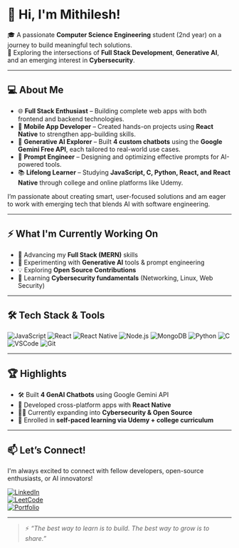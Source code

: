 # 👋 Hi, I'm Mithilesh!

🎓 A passionate **Computer Science Engineering** student (2nd year) on a journey to build meaningful tech solutions.  
🚀 Exploring the intersections of **Full Stack Development**, **Generative AI**, and an emerging interest in **Cybersecurity**.

---

## 💻 About Me

- 🌐 **Full Stack Enthusiast** – Building complete web apps with both frontend and backend technologies.
- 📱 **Mobile App Developer** – Created hands-on projects using **React Native** to strengthen app-building skills.
- 🤖 **Generative AI Explorer** – Built **4 custom chatbots** using the **Google Gemini Free API**, each tailored to real-world use cases.
- 🧠 **Prompt Engineer** – Designing and optimizing effective prompts for AI-powered tools.
- 📚 **Lifelong Learner** – Studying **JavaScript, C, Python, React, and React Native** through college and online platforms like Udemy.

I’m passionate about creating smart, user-focused solutions and am eager to work with emerging tech that blends AI with software engineering.

---

## ⚡ What I'm Currently Working On

- 🚀 Advancing my **Full Stack (MERN)** skills  
- 🤖 Experimenting with **Generative AI** tools & prompt engineering  
- 💡 Exploring **Open Source Contributions**  
- 🔐 Learning **Cybersecurity fundamentals** (Networking, Linux, Web Security)

---

## 🛠️ Tech Stack & Tools

![JavaScript](https://img.shields.io/badge/JavaScript-F7DF1E?logo=javascript&logoColor=black)
![React](https://img.shields.io/badge/React-20232A?logo=react&logoColor=61DAFB)
![React Native](https://img.shields.io/badge/React_Native-20232A?logo=react&logoColor=61DAFB)
![Node.js](https://img.shields.io/badge/Node.js-339933?logo=node.js&logoColor=white)
![MongoDB](https://img.shields.io/badge/MongoDB-4EA94B?logo=mongodb&logoColor=white)
![Python](https://img.shields.io/badge/Python-3776AB?logo=python&logoColor=white)
![C](https://img.shields.io/badge/C-00599C?logo=c&logoColor=white)
![VSCode](https://img.shields.io/badge/VSCode-007ACC?logo=visual-studio-code&logoColor=white)
![Git](https://img.shields.io/badge/Git-F05032?logo=git&logoColor=white)

---

## 🏆 Highlights

- 🛠️ Built **4 GenAI Chatbots** using Google Gemini API  
- 📱 Developed cross-platform apps with **React Native**  
- 👨‍💻 Currently expanding into **Cybersecurity & Open Source**  
- 📜 Enrolled in **self-paced learning via Udemy + college curriculum**

---

## 📫 Let’s Connect!

I'm always excited to connect with fellow developers, open-source enthusiasts, or AI innovators!

[![LinkedIn](https://img.shields.io/badge/LinkedIn-blue?logo=linkedin&logoColor=white)](your-linkedin-link)  
[![LeetCode](https://img.shields.io/badge/LeetCode-orange?logo=leetcode&logoColor=white)](your-leetcode-link)  
[![Portfolio](https://img.shields.io/badge/Portfolio-black?logo=githubpages&logoColor=white)](your-portfolio-link)

---

> ⚡ *“The best way to learn is to build. The best way to grow is to share.”*

